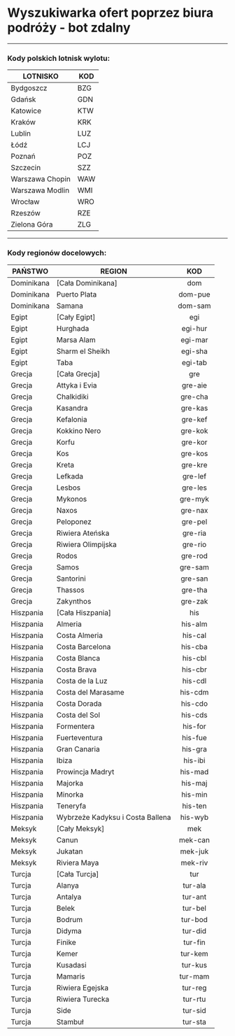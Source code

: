 # Wyszukiwarka ofert poprzez biura podróży - bot zdalny
---
### Kody polskich lotnisk wylotu:
| LOTNISKO          | KOD |
|-------------------|-----|
| Bydgoszcz         | BZG |
| Gdańsk            | GDN |
| Katowice          | KTW |
| Kraków            | KRK |
| Lublin            | LUZ |
| Łódź              | LCJ |
| Poznań            | POZ |
| Szczecin          | SZZ |
| Warszawa Chopin   | WAW |
| Warszawa Modlin   | WMI |
| Wrocław           | WRO |
| Rzeszów           | RZE |
| Zielona Góra      | ZLG |

---

### Kody regionów docelowych:
| PAŃSTWO    | REGION                           |   KOD   |
|------------|----------------------------------|:-------:|
| Dominikana | [Cała Dominikana]                |   dom   |
| Dominikana | Puerto Plata                     | dom-pue |
| Dominikana | Samana                           | dom-sam |
| Egipt      | [Cały Egipt]                     |   egi   |
| Egipt      | Hurghada                         | egi-hur |
| Egipt      | Marsa Alam                       | egi-mar |
| Egipt      | Sharm el Sheikh                  | egi-sha |
| Egipt      | Taba                             | egi-tab |
| Grecja     | [Cała Grecja]                    |   gre   |
| Grecja     | Attyka i Evia                    | gre-aie |
| Grecja     | Chalkidiki                       | gre-cha |
| Grecja     | Kasandra                         | gre-kas |
| Grecja     | Kefalonia                        | gre-kef |
| Grecja     | Kokkino Nero                     | gre-kok |
| Grecja     | Korfu                            | gre-kor |
| Grecja     | Kos                              | gre-kos |
| Grecja     | Kreta                            | gre-kre |
| Grecja     | Lefkada                          | gre-lef |
| Grecja     | Lesbos                           | gre-les |
| Grecja     | Mykonos                          | gre-myk |
| Grecja     | Naxos                            | gre-nax |
| Grecja     | Peloponez                        | gre-pel |
| Grecja     | Riwiera Ateńska                  | gre-ria |
| Grecja     | Riwiera Olimpijska               | gre-rio |
| Grecja     | Rodos                            | gre-rod |
| Grecja     | Samos                            | gre-sam |
| Grecja     | Santorini                        | gre-san |
| Grecja     | Thassos                          | gre-tha |
| Grecja     | Zakynthos                        | gre-zak |
| Hiszpania  | [Cała Hiszpania]                 |   his   |
| Hiszpania  | Almeria                          | his-alm |
| Hiszpania  | Costa Almeria                    | his-cal |
| Hiszpania  | Costa Barcelona                  | his-cba |
| Hiszpania  | Costa Blanca                     | his-cbl |
| Hiszpania  | Costa Brava                      | his-cbr |
| Hiszpania  | Costa de la Luz                  | his-cdl |
| Hiszpania  | Costa del Marasame               | his-cdm |
| Hiszpania  | Costa Dorada                     | his-cdo |
| Hiszpania  | Costa del Sol                    | his-cds |
| Hiszpania  | Formentera                       | his-for |
| Hiszpania  | Fuerteventura                    | his-fue |
| Hiszpania  | Gran Canaria                     | his-gra |
| Hiszpania  | Ibiza                            | his-ibi |
| Hiszpania  | Prowincja Madryt                 | his-mad |
| Hiszpania  | Majorka                          | his-maj |
| Hiszpania  | Minorka                          | his-min |
| Hiszpania  | Teneryfa                         | his-ten |
| Hiszpania  | Wybrzeże Kadyksu i Costa Ballena | his-wyb |
| Meksyk     | [Cały Meksyk]                    |   mek   |
| Meksyk     | Canun                            | mek-can |
| Meksyk     | Jukatan                          | mek-juk |
| Meksyk     | Riviera Maya                     | mek-riv |
| Turcja     | [Cała Turcja]                    |   tur   |
| Turcja     | Alanya                           | tur-ala |
| Turcja     | Antalya                          | tur-ant |
| Turcja     | Belek                            | tur-bel |
| Turcja     | Bodrum                           | tur-bod |
| Turcja     | Didyma                           | tur-did |
| Turcja     | Finike                           | tur-fin |
| Turcja     | Kemer                            | tur-kem |
| Turcja     | Kusadasi                         | tur-kus |
| Turcja     | Mamaris                          | tur-mam |
| Turcja     | Riwiera Egejska                  | tur-reg |
| Turcja     | Riwiera Turecka                  | tur-rtu |
| Turcja     | Side                             | tur-sid |
| Turcja     | Stambuł                          | tur-sta |

